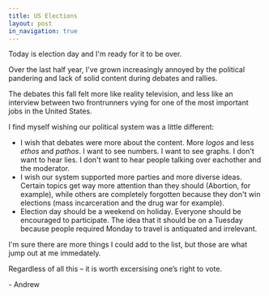 ```yaml
---
title: US Elections
layout: post
in_navigation: true
---
```


Today is election day and I'm ready for it to be over.

Over the last half year, I've grown increasingly annoyed by the political pandering and lack of solid content during debates and rallies.

The debates this fall felt more like reality television, and less like an interview between two frontrunners vying for one of the most important jobs in the United States.

I find myself wishing our political system was a little different:

- I wish that debates were more about the content. More *logos* and less *ethos* and *pathos*. I want to see numbers. I want to see graphs. I don't want to hear lies. I don't want to hear people talking over eachother and the moderator.
- I wish our system supported more parties and more diverse ideas. Certain topics get way more attention than they should (Abortion, for example), while others are completely forgotten because they don't win elections (mass incarceration and the drug war for example).
- Election day should be a weekend on holiday. Everyone should be encouraged to participate. The idea that it should be on a Tuesday because people required Monday to travel is antiquated and irrelevant.

I'm sure there are more things I could add to the list, but those are what jump out at me immedately.

Regardless of all this – it is worth excersising one’s right to vote.

\- Andrew

<!-- 2016-11-08 -->
